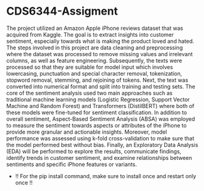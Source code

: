 # CDS6344-Assigment
The project utilized an Amazon Apple iPhone reviews dataset that was acquired from Kaggle. The goal is to extract insights into customer sentiment, especially towards what is making the product loved and hated. The steps involved in this project are data cleaning and preprocessing where the dataset was processed to remove missing values and irrelevant columns, as well as feature engineering. Subsequently, the texts were processed so that they are suitable for model input which involves lowercasing, punctuation and special character removal, tokenization, stopword removal, stemming, and rejoining of tokens. Next, the text was converted into numerical format and split into training and testing sets. 
The core of the sentiment analysis used two main approaches such as traditional machine learning models (Logistic Regression, Support Vector Machine and Random Forest) and Transformers (DistilBERT) where both of these models were fine-tuned for sentiment classification. In addition to overall sentiment, Aspect-Based Sentiment Analysis (ABSA) was employed to measure the sentiment towards aspects or attributes of the iPhone to provide more granular and actionable insights. Moreover, model performance was assessed using k-fold cross-validation to make sure that the model performed best without bias. Finally, an Exploratory Data Analysis (EDA) will be performed to explore the results, communicate findings, identify trends in customer sentiment, and examine relationships between sentiments and specific iPhone features or variants.

- !! For the pip install command, make sure to install once and restart only once !!
